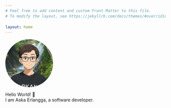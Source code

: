 ```yaml
---
# Feel free to add content and custom Front Matter to this file.
# To modify the layout, see https://jekyllrb.com/docs/themes/#overriding-theme-defaults

layout: home
---
```

<img
    src="/assets/images/profile.png"
    style="
        width: 150px;
        border-radius: 50%;
        object-fit: cover;
        display: block;">

Hello World! &#128075;<br/>
I am Aska Erlangga, a software developer.